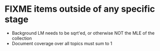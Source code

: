 # FIXME items outside of any specific stage

- Background LM needs to be sqrt'ed, or otherwise NOT the MLE of the collection
- Document coverage over all topics must sum to 1